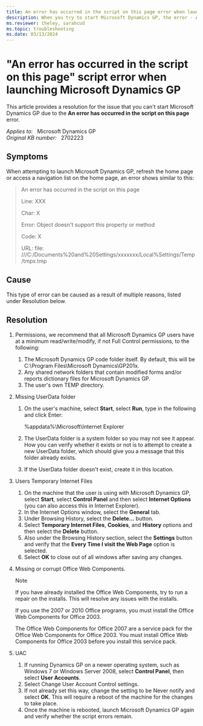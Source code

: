 ```yaml
---
title: An error has occurred in the script on this page error when launching
description: When you try to start Microsoft Dynamics GP, the error - An error has occurred in the script on this page occurs. Provides a resolution.
ms.reviewer: theley, sarahcud
ms.topic: troubleshooting
ms.date: 03/13/2024
---
```

# "An error has occurred in the script on this page" script error when launching Microsoft Dynamics GP

This article provides a resolution for the issue that you can't start Microsoft Dynamics GP due to the **An error has occurred in the script on this page** error.

_Applies to:_ &nbsp; Microsoft Dynamics GP  
_Original KB number:_ &nbsp; 2702223

## Symptoms

When attempting to launch Microsoft Dynamics GP, refresh the home page or access a navigation list on the home page, an error shows similar to this:

> An error has occurred in the script on this page
>
> Line: XXX
>
> Char: X
>
> Error: Object doesn't support this property or method
>
> Code: X
>
> URL: file: ///C:/Documents%20and%20Settings/xxxxxxx/Local%Settings/Temp/tmpx.tmp

## Cause

This type of error can be caused as a result of multiple reasons, listed under Resolution below.

## Resolution

1. Permissions, we recommend that all Microsoft Dynamics GP users have at a minimum read/write/modify, if not Full Control permissions, to the following:

    1. The Microsoft Dynamics GP code folder itself. By default, this will be C:\Program Files\Microsoft Dynamics\GP201x.
    2. Any shared network folders that contain modified forms and/or reports dictionary files for Microsoft Dynamics GP.
    3. The user's own TEMP directory.

2. Missing UserData folder

    1. On the user's machine, select **Start**, select **Run**, type in the following and click Enter:

       %appdata%\Microsoft\Internet Explorer

    2. The UserData folder is a system folder so you may not see it appear. How you can verify whether it exists or not is to attempt to create a new UserData folder, which should give you a message that this folder already exists.
    3. If the UserData folder doesn't exist, create it in this location.

3. Users Temporary Internet Files

    1. On the machine that the user is using with Microsoft Dynamics GP, select **Start**, select **Control Panel** and then select **Internet Options** (you can also access this in Internet Explorer).
    2. In the Internet Options window, select the **General** tab.
    3. Under Browsing History, select the **Delete...** button.
    4. Select **Temporary Internet Files**, **Cookies**, and **History** options and then select the **Delete** button.
    5. Also under the Browsing History section, select the **Settings** button and verify that the **Every Time I visit the Web Page** option is selected.
    6. Select **OK** to close out of all windows after saving any changes.

4. Missing or corrupt Office Web Components.

    > [!NOTE]
    > If you have already installed the Office Web Components, try to run a repair on the installs. This will resolve any issues with the installs.

    If you use the 2007 or 2010 Office programs, you must install the Office Web Components for Office 2003.

    The Office Web Components for Office 2007 are a service pack for the Office Web Components for Office 2003. You must install Office Web Components for Office 2003 before you install this service pack.

5. UAC

    1. If running Dynamics GP on a newer operating system, such as Windows 7 or Windows Server 2008, select **Control Panel**, then select **User Accounts**.
    2. Select Change User Account Control settings.
    3. If not already set this way, change the setting to be Never notify and select **OK**. This will require a reboot of the machine for the changes to take place.
    4. Once the machine is rebooted, launch Microsoft Dynamics GP again and verify whether the script errors remain.
